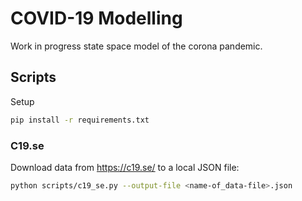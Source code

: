 # COVID-19 Modelling

Work in progress state space model of the corona pandemic.

## Scripts

Setup

```bash
pip install -r requirements.txt
```

### C19.se

Download data from https://c19.se/ to a local JSON file:

```bash
python scripts/c19_se.py --output-file <name-of_data-file>.json
```
